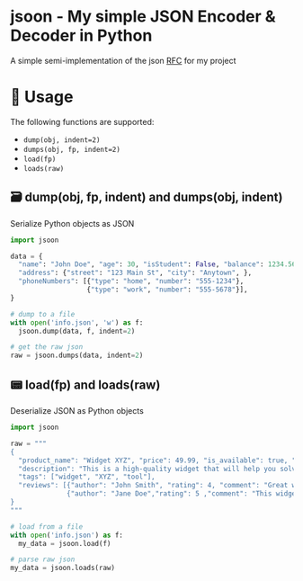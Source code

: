 # jsoon - My simple JSON Encoder & Decoder in Python

A simple semi-implementation of the json [RFC](https://www.rfc-editor.org/rfc/rfc8259) for my project


# 🎯 Usage
The following functions are supported:
- `dump(obj, indent=2)`
- `dumps(obj, fp, indent=2)`
- `load(fp)`
- `loads(raw)`

## 🗃️ dump(obj, fp, indent) and dumps(obj, indent)

Serialize Python objects as JSON 

```python
import jsoon

data = {
  "name": "John Doe", "age": 30, "isStudent": False, "balance": 1234.56, "notes": None,
  "address": {"street": "123 Main St", "city": "Anytown", },
  "phoneNumbers": [{"type": "home", "number": "555-1234"},
                   {"type": "work", "number": "555-5678"}],
}

# dump to a file
with open('info.json', 'w') as f:
  jsoon.dump(data, f, indent=2)

# get the raw json
raw = jsoon.dumps(data, indent=2)
```


## 📟 load(fp) and loads(raw)

Deserialize JSON as Python objects 

```python
import jsoon

raw = """
{
  "product_name": "Widget XYZ", "price": 49.99, "is_available": true, "promo": null,
  "description": "This is a high-quality widget that will help you solve any problem.",
  "tags": ["widget", "XYZ", "tool"],
  "reviews": [{"author": "John Smith", "rating": 4, "comment": "Great widget! I use it every day."},
              {"author": "Jane Doe","rating": 5 ,"comment": "This widget is amazing!"}]
}
"""

# load from a file
with open('info.json') as f:
  my_data = jsoon.load(f)

# parse raw json
my_data = jsoon.loads(raw)
```